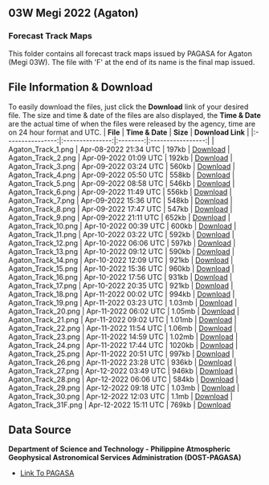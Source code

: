 ## 03W Megi 2022 (Agaton)
### Forecast Track Maps
This folder contains all forecast track maps issued by PAGASA for Agaton (Megi 03W). The file with 'F' at the end of its name is the final map issued.
## File Information & Download
To easily download the files, just click the __Download__ link of your desired file. The size and time & date of the files are also displayed, the __Time & Date__ are the actual time of when the files were released by the agency, time are on 24 hour format and UTC. 
|     **File**     | **Time & Date** | **Size** | **Download Link** |
|:----------------:|:---------------:|:--------:|:-----------------:|
| Agaton_Track_1.png | Apr-08-2022 21:34 UTC |  197kb  |      [Download](https://raw.githubusercontent.com/AstrooKai/Bulchives/main/2022/Agaton/Tracks/Agaton_Track_1.png)
| Agaton_Track_2.png | Apr-09-2022 01:09 UTC |  192kb  |      [Download](https://raw.githubusercontent.com/AstrooKai/Bulchives/main/2022/Agaton/Tracks/Agaton_Track_2.png)
| Agaton_Track_3.png | Apr-09-2022 03:24 UTC |  560kb  |      [Download](https://raw.githubusercontent.com/AstrooKai/Bulchives/main/2022/Agaton/Tracks/Agaton_Track_3.png)
| Agaton_Track_4.png | Apr-09-2022 05:50 UTC |  558kb  |      [Download](https://raw.githubusercontent.com/AstrooKai/Bulchives/main/2022/Agaton/Tracks/Agaton_Track_4.png)
| Agaton_Track_5.png | Apr-09-2022 08:58 UTC |  546kb  |      [Download](https://raw.githubusercontent.com/AstrooKai/Bulchives/main/2022/Agaton/Tracks/Agaton_Track_5.png)
| Agaton_Track_6.png | Apr-09-2022 11:49 UTC |  556kb  |      [Download](https://raw.githubusercontent.com/AstrooKai/Bulchives/main/2022/Agaton/Tracks/Agaton_Track_6.png)
| Agaton_Track_7.png | Apr-09-2022 15:36 UTC |  548kb  |      [Download](https://raw.githubusercontent.com/AstrooKai/Bulchives/main/2022/Agaton/Tracks/Agaton_Track_7.png)
| Agaton_Track_8.png | Apr-09-2022 17:47 UTC |  547kb  |      [Download](https://raw.githubusercontent.com/AstrooKai/Bulchives/main/2022/Agaton/Tracks/Agaton_Track_8.png)
| Agaton_Track_9.png | Apr-09-2022 21:11 UTC |  652kb  |      [Download](https://raw.githubusercontent.com/AstrooKai/Bulchives/main/2022/Agaton/Tracks/Agaton_Track_9.png)
| Agaton_Track_10.png | Apr-10-2022 00:39 UTC |  600kb  |      [Download](https://raw.githubusercontent.com/AstrooKai/Bulchives/main/2022/Agaton/Tracks/Agaton_Track_10.png)
| Agaton_Track_11.png | Apr-10-2022 03:22 UTC |  592kb  |      [Download](https://raw.githubusercontent.com/AstrooKai/Bulchives/main/2022/Agaton/Tracks/Agaton_Track_11.png)
| Agaton_Track_12.png | Apr-10-2022 06:06 UTC |  597kb  |      [Download](https://raw.githubusercontent.com/AstrooKai/Bulchives/main/2022/Agaton/Tracks/Agaton_Track_12.png)
| Agaton_Track_13.png | Apr-10-2022 09:12 UTC |  590kb  |      [Download](https://raw.githubusercontent.com/AstrooKai/Bulchives/main/2022/Agaton/Tracks/Agaton_Track_13.png)
| Agaton_Track_14.png | Apr-10-2022 12:09 UTC |  921kb  |      [Download](https://raw.githubusercontent.com/AstrooKai/Bulchives/main/2022/Agaton/Tracks/Agaton_Track_14.png)
| Agaton_Track_15.png | Apr-10-2022 15:36 UTC |  960kb  |      [Download](https://raw.githubusercontent.com/AstrooKai/Bulchives/main/2022/Agaton/Tracks/Agaton_Track_15.png)
| Agaton_Track_16.png | Apr-10-2022 17:56 UTC |  931kb  |      [Download](https://raw.githubusercontent.com/AstrooKai/Bulchives/main/2022/Agaton/Tracks/Agaton_Track_16.png)
| Agaton_Track_17.png | Apr-10-2022 20:35 UTC |  921kb  |      [Download](https://raw.githubusercontent.com/AstrooKai/Bulchives/main/2022/Agaton/Tracks/Agaton_Track_17.png)
| Agaton_Track_18.png | Apr-11-2022 00:02 UTC |  994kb  |      [Download](https://raw.githubusercontent.com/AstrooKai/Bulchives/main/2022/Agaton/Tracks/Agaton_Track_18.png)
| Agaton_Track_19.png | Apr-11-2022 03:23 UTC |  1.03mb  |      [Download](https://raw.githubusercontent.com/AstrooKai/Bulchives/main/2022/Agaton/Tracks/Agaton_Track_19.png)
| Agaton_Track_20.png | Apr-11-2022 06:02 UTC |  1.05mb  |      [Download](https://raw.githubusercontent.com/AstrooKai/Bulchives/main/2022/Agaton/Tracks/Agaton_Track_20.png)
| Agaton_Track_21.png | Apr-11-2022 09:02 UTC |  1.01mb  |      [Download](https://raw.githubusercontent.com/AstrooKai/Bulchives/main/2022/Agaton/Tracks/Agaton_Track_21.png)
| Agaton_Track_22.png | Apr-11-2022 11:54 UTC |  1.06mb  |      [Download](https://raw.githubusercontent.com/AstrooKai/Bulchives/main/2022/Agaton/Tracks/Agaton_Track_22.png)
| Agaton_Track_23.png | Apr-11-2022 14:59 UTC |  1.02mb  |      [Download](https://raw.githubusercontent.com/AstrooKai/Bulchives/main/2022/Agaton/Tracks/Agaton_Track_23.png)
| Agaton_Track_24.png | Apr-11-2022 17:44 UTC |  1020kb  |      [Download](https://raw.githubusercontent.com/AstrooKai/Bulchives/main/2022/Agaton/Tracks/Agaton_Track_24.png)
| Agaton_Track_25.png | Apr-11-2022 20:51 UTC |  997kb  |      [Download](https://raw.githubusercontent.com/AstrooKai/Bulchives/main/2022/Agaton/Tracks/Agaton_Track_25.png)
| Agaton_Track_26.png | Apr-11-2022 23:28 UTC |  936kb  |      [Download](https://raw.githubusercontent.com/AstrooKai/Bulchives/main/2022/Agaton/Tracks/Agaton_Track_26.png)
| Agaton_Track_27.png | Apr-12-2022 03:49 UTC |  946kb  |      [Download](https://raw.githubusercontent.com/AstrooKai/Bulchives/main/2022/Agaton/Tracks/Agaton_Track_27.png)
| Agaton_Track_28.png | Apr-12-2022 06:06 UTC |  584kb  |      [Download](https://raw.githubusercontent.com/AstrooKai/Bulchives/main/2022/Agaton/Tracks/Agaton_Track_28.png)
| Agaton_Track_29.png | Apr-12-2022 09:18 UTC |  1.03mb  |      [Download](https://raw.githubusercontent.com/AstrooKai/Bulchives/main/2022/Agaton/Tracks/Agaton_Track_29.png)
| Agaton_Track_30.png | Apr-12-2022 12:03 UTC |  1.1mb  |      [Download](https://raw.githubusercontent.com/AstrooKai/Bulchives/main/2022/Agaton/Tracks/Agaton_Track_30.png)
| Agaton_Track_31F.png | Apr-12-2022 15:11 UTC |  769kb  |      [Download](https://raw.githubusercontent.com/AstrooKai/Bulchives/main/2022/Agaton/Tracks/Agaton_Track_31F.png)

## Data Source
**Department of Science and Technology - Philippine Atmospheric Geophysical Astronomical Services Administration (DOST-PAGASA)**
- [Link To PAGASA](https://www.pagasa.dost.gov.ph/)
